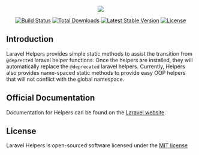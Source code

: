 <p align="center"><img src="./logo-helpers.svg"></p>

<p align="center">
<a href="https://travis-ci.org/artistan/helpers"><img src="https://travis-ci.org/artistan/helpers.svg" alt="Build Status"></a>
<a href="https://packagist.org/packages/artistan/helpers"><img src="https://poser.pugx.org/artistan/helpers/d/total.svg" alt="Total Downloads"></a>
<a href="https://packagist.org/packages/artistan/helpers"><img src="https://poser.pugx.org/artistan/helpers/v/stable.svg" alt="Latest Stable Version"></a>
<a href="https://packagist.org/packages/artistan/helpers"><img src="https://poser.pugx.org/artistan/helpers/license.svg" alt="License"></a>
</p>

## Introduction

Laravel Helpers provides simple static methods to assist the transition from `@deprected` laravel helper functions. 
Once the helpers are installed, they will automatically replace the `@deprecated` laravel helpers.
Currently, Helpers also provides name-spaced static methods to provide easy OOP helpers that will not conflict with the global namespace.

## Official Documentation

Documentation for Helpers can be found on the [Laravel website](http://laravel.com/docs/master/helpers).

## License

Laravel Helpers is open-sourced software licensed under the [MIT license](http://opensource.org/licenses/MIT)
